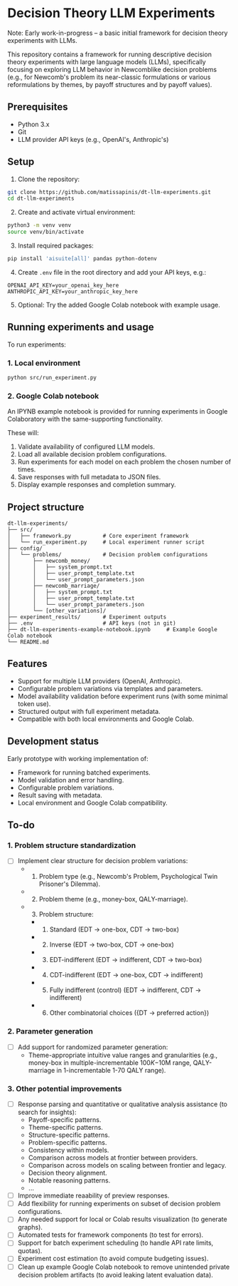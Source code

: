 # Decision Theory LLM Experiments

Note: Early work-in-progress – a basic initial framework for decision theory experiments with LLMs.

This repository contains a framework for running descriptive decision theory experiments with large language models (LLMs), specifically focusing on exploring LLM behavior in Newcomblike decision problems (e.g., for Newcomb's problem its near-classic formulations or various reformulations by themes, by payoff structures and by payoff values).

## Prerequisites

- Python 3.x
- Git
- LLM provider API keys (e.g., OpenAI's, Anthropic's)

## Setup

1. Clone the repository:
```bash
git clone https://github.com/matissapinis/dt-llm-experiments.git
cd dt-llm-experiments
```

2. Create and activate virtual environment:
```bash
python3 -m venv venv
source venv/bin/activate
```

3. Install required packages:
```bash
pip install 'aisuite[all]' pandas python-dotenv
```

4. Create `.env` file in the root directory and add your API keys, e.g.:
```
OPENAI_API_KEY=your_openai_key_here
ANTHROPIC_API_KEY=your_anthropic_key_here
```

5. Optional: Try the added Google Colab notebook with example usage.

## Running experiments and usage

To run experiments:

### 1. Local environment
```bash
python src/run_experiment.py
```

### 2. Google Colab notebook
An IPYNB example notebook is provided for running experiments in Google Colaboratory with the same-supporting functionality.

These will:
1. Validate availability of configured LLM models.
2. Load all available decision problem configurations.
3. Run experiments for each model on each problem the chosen number of times.
4. Save responses with full metadata to JSON files.
5. Display example responses and completion summary.

## Project structure

```
dt-llm-experiments/
├── src/
│   ├── framework.py          # Core experiment framework
│   └── run_experiment.py     # Local experiment runner script
├── config/
│   └── problems/             # Decision problem configurations
│       ├── newcomb_money/
│       │   ├── system_prompt.txt
│       │   ├── user_prompt_template.txt
│       │   └── user_prompt_parameters.json
│       ├── newcomb_marriage/
│       │   ├── system_prompt.txt
│       │   ├── user_prompt_template.txt
│       │   └── user_prompt_parameters.json
│       └── [other_variations]/
├── experiment_results/       # Experiment outputs
├── .env                      # API keys (not in git)
├── dt-llm-experiments-example-notebook.ipynb     # Example Google Colab notebook
└── README.md
```

## Features

- Support for multiple LLM providers (OpenAI, Anthropic).
- Configurable problem variations via templates and parameters.
- Model availability validation before experiment runs (with some minimal token use).
- Structured output with full experiment metadata.
- Compatible with both local environments and Google Colab.

## Development status

Early prototype with working implementation of:
- Framework for running batched experiments.
- Model validation and error handling.
- Configurable problem variations.
- Result saving with metadata.
- Local environment and Google Colab compatibility.

## To-do

### 1. Problem structure standardization
- [ ] Implement clear structure for decision problem variations:
  - 1. Problem type (e.g., Newcomb's Problem, Psychological Twin Prisoner's Dilemma).
  - 2. Problem theme (e.g., money-box, QALY-marriage).
  - 3. Problem structure:
    - 1. Standard (EDT → one-box, CDT → two-box)
    - 2. Inverse (EDT → two-box, CDT → one-box)
    - 3. EDT-indifferent (EDT → indifferent, CDT → two-box)
    - 4. CDT-indifferent (EDT → one-box, CDT → indifferent)
    - 5. Fully indifferent (control) (EDT → indifferent, CDT → indifferent)
    - 6. Other combinatorial choices ({DT → preferred action})

### 2. Parameter generation
- [ ] Add support for randomized parameter generation:
  - Theme-appropriate intuitive value ranges and granularities (e.g., money-box in multiple-incrementable $100K-$10M range, QALY-marriage in 1-incrementable 1-70 QALY range).

### 3. Other potential improvements
- [ ] Response parsing and quantitative or qualitative analysis assistance (to search for insights):
  - Payoff-specific patterns.
  - Theme-specific patterns.
  - Structure-specific patterns.
  - Problem-specific patterns.
  - Consistency within models.
  - Comparison across models at frontier between providers.
  - Comparison across models on scaling between frontier and legacy.
  - Decision theory alignment.
  - Notable reasoning patterns.
  - ...
- [ ] Improve immediate reaability of preview responses.
- [ ] Add flexibility for running experiments on subset of decision problem configurations.
- [ ] Any needed support for local or Colab results visualization (to generate graphs).
- [ ] Automated tests for framework components (to test for errors).
- [ ] Support for batch experiment scheduling (to handle API rate limits, quotas).
- [ ] Experiment cost estimation (to avoid compute budgeting issues).
- [ ] Clean up example Google Colab notebook to remove unintended private decision problem artifacts (to avoid leaking latent evaluation data).
